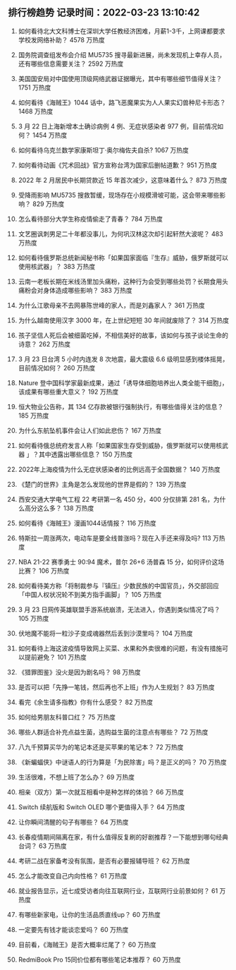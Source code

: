 
## 排行榜趋势 记录时间：2022-03-23 13:10:42
  
  1. 如何看待北大文科博士在深圳大学任教经济困难，月薪1-3千，上网课都要求学校发网络补助？ 4578 万热度
    
  2. 国务院调查组发布会介绍 MU5735 搜寻最新进展，尚未发现机上幸存人员，还有哪些信息需要关注？ 2592 万热度
    
  3. 美国国安局对中国使用顶级网络武器证据曝光，其中有哪些细节值得关注？ 1751 万热度
    
  4. 如何看待《海贼王》1044 话中，路飞恶魔果实为人人果实幻兽种尼卡形态？ 1468 万热度
    
  5. 3 月 22 日上海新增本土确诊病例 4 例、无症状感染者 977 例，目前情况如何？ 1454 万热度
    
  6. 如何看待乌克兰数学家康斯坦丁·奥尔梅佐夫自杀? 1067 万热度
    
  7. 如何看待动画《咒术回战》官方宣称台湾为国家后删帖道歉？ 951 万热度
    
  8. 2022 年 2 月居民中长期贷款近 15 年首次减少，这意味着什么？ 873 万热度
    
  9. 受降雨影响 MU5735 搜救暂缓，现场存在小规模滑坡可能，这会带来哪些影响？ 829 万热度
    
  10. 怎么看待部分大学生称疫情偷走了青春？ 784 万热度
    
  11. 文艺圈讽刺男足二十年都没事儿，为何巩汉林这次却引起轩然大波呢？ 483 万热度
    
  12. 如何看待俄罗斯总统新闻秘书称「如果国家面临『生存』威胁，俄罗斯就可以使用核武器」？ 383 万热度
    
  13. 云南一老板长期在米线汤里加头痛粉，这种行为会受到哪些处罚？长期食用头痛粉会对身体造成哪些影响？ 383 万热度
    
  14. 为什么江歌母亲不去网暴陈世峰的家人，而是刘鑫家人？ 361 万热度
    
  15. 为什么越南使用汉字 3000 年，在上世纪短短 30 年间就废除了？ 314 万热度
    
  16. 孩子坚信人死后会被细菌吃掉，不相信美好的故事，该如何与孩子谈论生命的诗意？ 262 万热度
    
  17. 3 月 23 日台湾 5 小时内连发 8 次地震，最大震级 6.6 级明显感到楼体摇晃，目前情况如何？ 260 万热度
    
  18. Nature 登中国科学家最新成果，通过「诱导体细胞培养出人类全能干细胞」，该成果有哪些重大意义？ 192 万热度
    
  19. 恒大物业公告称，其 134 亿存款被银行强制执行，有哪些值得关注的信息？ 185 万热度
    
  20. 为什么东航坠机事件会让人们如此悲伤？ 167 万热度
    
  21. 如何看待俄总统府发言人称「如果国家生存受到威胁，俄罗斯就可以使用核武器 」？其中透露出哪些信息？ 150 万热度
    
  22. 2022年上海疫情为什么无症状感染者的比例远高于全国数据？ 140 万热度
    
  23. 《楚门的世界》主角是怎么发现他的世界是假的？ 139 万热度
    
  24. 西安交通大学电气工程 22 考研第一名 450 分，400 分仅排第 281 名，为什么高分这么多？ 138 万热度
    
  25. 如何看待《海贼王》漫画1044话情报？ 116 万热度
    
  26. 特斯拉一周涨两次，电动车是要全线普涨吗？现在入手还来得及吗? 113 万热度
    
  27. NBA 21-22 赛季勇士 90:94 魔术，普尔 26+6 汤普森 15 分，如何评价这场比赛？ 106 万热度
    
  28. 如何看待美方称「将制裁参与『镇压』少数民族的中国官员」，外交部回应「中国人权状况轮不到美方指手画脚」？ 105 万热度
    
  29. 3 月 23 日网传英雄联盟手游系统崩溃，无法进入，你遇到类似情况了吗？ 105 万热度
    
  30. 伏地魔不能将一粒沙子变成魂器然后丢到沙漠里吗？ 104 万热度
    
  31. 如何看待上海这波疫情导致网上买菜、水果和外卖很难的问题，有没有措施可以提前避免？ 101 万热度
    
  32. 《猎罪图鉴》没火是因为剧名吗？ 98 万热度
    
  33. 是否可以把「先挣一笔钱，然后再也不上班」作为人生规划？ 83 万热度
    
  34. 看完《余生请多指教》你有什么感受？ 82 万热度
    
  35. 如何给男朋友科普口红？ 75 万热度
    
  36. 哪些人群适合补充点益生菌，选购益生菌的注意点有哪些？ 72 万热度
    
  37. 八九千预算买华为的笔记本还是买苹果的笔记本？ 72 万热度
    
  38. 《新蝙蝠侠》中谜语人的行为算是「为民除害」吗？是正义的吗？ 70 万热度
    
  39. 生活很难，不想上班了怎么办？ 69 万热度
    
  40. 相亲（双方）第一次就互相看中是种怎样的体验？ 66 万热度
    
  41. Switch 续航版和 Switch OLED 哪个更值得入手？ 64 万热度
    
  42. 让你瞬间清醒的句子有哪些？ 64 万热度
    
  43. 长春疫情期间隔离在家，有什么值得反复刷的好剧推荐？一下能想到哪句经典台词？ 63 万热度
    
  44. 考研二战在家备考没有氛围，是否有必要报辅导班？ 62 万热度
    
  45. 怎么才能改变自己内向性格？ 61 万热度
    
  46. 就业报告显示，近七成受访者向往互联网行业，互联网行业前景如何？ 61 万热度
    
  47. 有哪些新家电，让你的生活品质直线up？ 60 万热度
    
  48. 一定要先有钱才能谈恋爱吗？ 60 万热度
    
  49. 目前看，《海贼王》是否大概率烂尾了？ 60 万热度
    
  50. RedmiBook Pro 15同价位都有哪些笔记本推荐？ 60 万热度
    